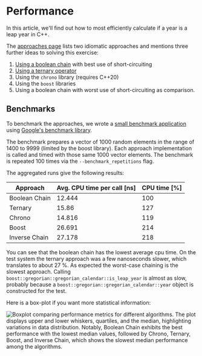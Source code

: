 # Performance

In this article, we'll find out how to most efficiently calculate if a year is a leap year in C++.

The [approaches page][approaches] lists two idiomatic approaches and mentions three further ideas to solving this exercise:

1. [Using a boolean chain][approach-boolean-chain] with best use of short-circuiting
2. [Using a ternary operator][approach-ternary-operator]
3. Using the `chrono` library (requires C++20)
4. Using the `boost` libraries
5. Using a boolean chain with worst use of short-circuiting as comparison.

## Benchmarks

To benchmark the approaches, we wrote a [small benchmark application][benchmark-application] using [Google's benchmark library][google-benchmark].

The benchmark prepares a vector of 1000 random elements in the range of 1400 to 9999 (limited by the boost library).
Each approach implementation is called and timed with those same 1000 vector elements.
The benchmark is repeated 100 times via the `--benchmark_repetitions` flag.

The aggregated runs give the following results:

| Approach      | Avg. CPU time per call [ns] | CPU time [%] |
|---------------|-----------------------------|--------------|
| Boolean Chain | 12.444                      | 100          |
| Ternary       | 15.86                       | 127          |
| Chrono        | 14.816                      | 119          |
| Boost         | 26.691                      | 214          |
| Inverse Chain | 27.178                      | 218          |

You can see that the boolean chain has the lowest average cpu time.
On the test system the ternary approach was a few nanoseconds slower, which translates to about 27 %.
As expected the worst-case chaining is the slowest approach.
Calling `boost::gregorian::gregorian_calendar::is_leap_year` is almost as slow, probably because a
`boost::gregorian::gregorian_calendar::year` object is constructed for the test.

Here is a box-plot if you want more statistical information:

![Boxplot comparing performance metrics for different algorithms. The plot displays upper and lower whiskers, quartiles, and the median, highlighting variations in data distribution. Notably, Boolean Chain exhibits the best performance with the lowest median values, followed by Chrono, Ternary, Boost, and Inverse Chain, which shows the slowest median performance among the algorithms.](https://assets.exercism.org/images/tracks/cpp/leap/leap_benchmark_boxplot_invertable.svg)

[approaches]: https://exercism.org/tracks/cpp/exercises/leap/approaches
[approach-boolean-chain]: https://exercism.org/tracks/cpp/exercises/leap/approaches/boolean-chain
[approach-ternary-operator]: https://exercism.org/tracks/cpp/exercises/leap/approaches/ternary-operator
[benchmark-application]: https://github.com/exercism/cpp/blob/main/exercises/practice/leap/.articles/performance/benchmark/leap_benchmark.cpp
[google-benchmark]: https://github.com/google/benchmark
